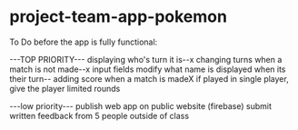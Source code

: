 # project-team-app-pokemon
To Do before the app is fully functional:


---TOP PRIORITY---
displaying who's turn it is--x
changing turns when a match is not made--x
input fields modify what name is displayed when its their turn--
adding score when a match is madeX
if played in single player, give the player limited rounds


---low priority---
publish web app on public website (firebase)
submit written feedback from 5 people outside of class